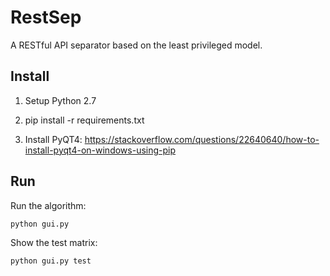 # RestSep

A RESTful API separator based on the least privileged model.

## Install

1. Setup Python 2.7

2. pip install -r requirements.txt

3. Install PyQT4: https://stackoverflow.com/questions/22640640/how-to-install-pyqt4-on-windows-using-pip

## Run

Run the algorithm:

```
python gui.py
```

Show the test matrix:

```
python gui.py test
```
